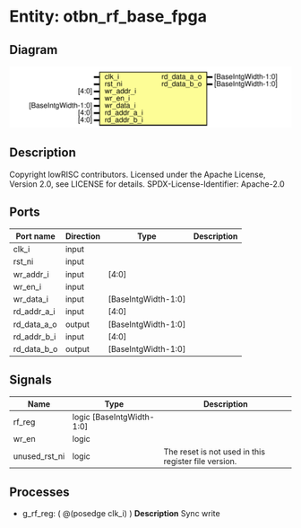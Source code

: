 # Entity: otbn_rf_base_fpga

## Diagram

![Diagram](otbn_rf_base_fpga.svg "Diagram")
## Description

Copyright lowRISC contributors.
 Licensed under the Apache License, Version 2.0, see LICENSE for details.
 SPDX-License-Identifier: Apache-2.0
 
## Ports

| Port name   | Direction | Type                | Description |
| ----------- | --------- | ------------------- | ----------- |
| clk_i       | input     |                     |             |
| rst_ni      | input     |                     |             |
| wr_addr_i   | input     | [4:0]               |             |
| wr_en_i     | input     |                     |             |
| wr_data_i   | input     | [BaseIntgWidth-1:0] |             |
| rd_addr_a_i | input     | [4:0]               |             |
| rd_data_a_o | output    | [BaseIntgWidth-1:0] |             |
| rd_addr_b_i | input     | [4:0]               |             |
| rd_data_b_o | output    | [BaseIntgWidth-1:0] |             |
## Signals

| Name          | Type                      | Description                                           |
| ------------- | ------------------------- | ----------------------------------------------------- |
| rf_reg        | logic [BaseIntgWidth-1:0] |                                                       |
| wr_en         | logic                     |                                                       |
| unused_rst_ni | logic                     | The reset is not used in this register file version.  |
## Processes
- g_rf_reg: ( @(posedge clk_i) )
**Description**
Sync write

